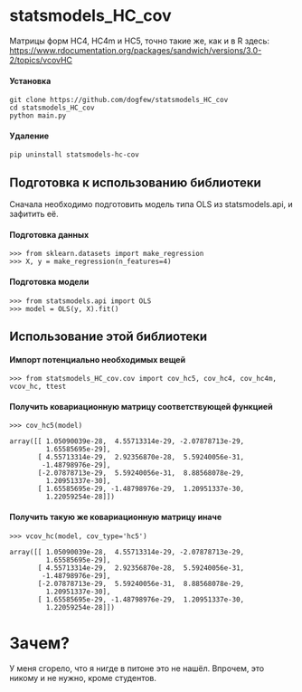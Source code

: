 # statsmodels_HC_cov
Матрицы форм HC4, HC4m и HC5, точно такие же, как и в R здесь: https://www.rdocumentation.org/packages/sandwich/versions/3.0-2/topics/vcovHC

#### Установка
```
git clone https://github.com/dogfew/statsmodels_HC_cov
cd statsmodels_HC_cov
python main.py 
```
#### Удаление
```
pip uninstall statsmodels-hc-cov
```
## Подготовка к использованию библиотеки

Сначала необходимо подготовить модель типа OLS из statsmodels.api, и зафитить её.

#### Подготовка данных
```
>>> from sklearn.datasets import make_regression
>>> X, y = make_regression(n_features=4)
```
#### Подготовка модели
```
>>> from statsmodels.api import OLS
>>> model = OLS(y, X).fit()
```

## Использование этой библиотеки
#### Импорт потенциально необходимых вещей
```
>>> from statsmodels_HC_cov.cov import cov_hc5, cov_hc4, cov_hc4m, vcov_hc, ttest
```
#### Получить ковариационную матрицу соответствующей функцией
```
>>> cov_hc5(model)

array([[ 1.05090039e-28,  4.55713314e-29, -2.07878713e-29,
         1.65585695e-29],
       [ 4.55713314e-29,  2.92356870e-28,  5.59240056e-31,
        -1.48798976e-29],
       [-2.07878713e-29,  5.59240056e-31,  8.88568078e-29,
         1.20951337e-30],
       [ 1.65585695e-29, -1.48798976e-29,  1.20951337e-30,
         1.22059254e-28]])
```
#### Получить такую же ковариационную матрицу иначе
```
>>> vcov_hc(model, cov_type='hc5')

array([[ 1.05090039e-28,  4.55713314e-29, -2.07878713e-29,
         1.65585695e-29],
       [ 4.55713314e-29,  2.92356870e-28,  5.59240056e-31,
        -1.48798976e-29],
       [-2.07878713e-29,  5.59240056e-31,  8.88568078e-29,
         1.20951337e-30],
       [ 1.65585695e-29, -1.48798976e-29,  1.20951337e-30,
         1.22059254e-28]])
```

# Зачем?

У меня сгорело, что я нигде в питоне это не нашёл. Впрочем, это никому и не нужно, кроме студентов.
